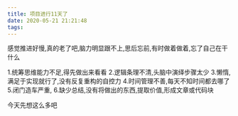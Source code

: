 ```yaml
---
title: 项目进行11天了
date: 2020-05-21 21:21:48
tags:
---
```

感觉推进好慢,真的老了吧,脑力明显跟不上,思后忘前,有时做着做着,忘了自己在干什么

1.统筹思维能力不足,得先做出来看看
2.逻辑条理不清,头脑中演绎步骤太少
3.懒惰,满足于实现就行了,没有反复重构的自控力
4.时间管理不善,每天不知时间都去哪了
5.闭门造车严重,
6.缺少总结,没有将做出的东西,提取价值,形成文章或代码块

今天先想这么多吧